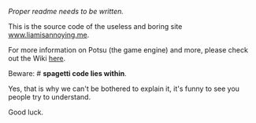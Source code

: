 _Proper readme needs to be written._

This is the source code of the useless and boring site www.liamisannoying.me.

For more information on Potsu (the game engine) and more, please check out the Wiki [here](https://github.com/The-Liamisannoying-Foundation/liamisannoyingme/wiki).

Beware: # __**spagetti code lies within**__.

Yes, that is why we can't be bothered to explain it, it's funny to see you people try to understand.

Good luck.
